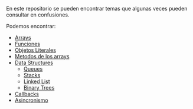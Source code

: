 En este repositorio se pueden encontrar temas que algunas veces pueden consultar en confusiones.

Podemos encontrar:

- [Arrays](/01_arrays/README.md)
- [Funciones](/02_funciones/README.md)
- [Objetos Literales](/03_objetosLiterales/README.md)
- [Metodos de los arrays](/04_metodosArrays/README.md)
- [Data Structures](/05_dataStructures/README.md)
  - [Queues](/05_dataStructures/queues/README.md)
  - [Stacks](/05_dataStructures/stacks/README.md)
  - [Linked List](/05_dataStructures/linkedList/README.md)
  - [Binary Trees](/05_dataStructures/binaryTrees/README.md)
- [Callbacks](06_callbacks/README.md)
- [Asincronismo](07_asincronismo/README.md)
